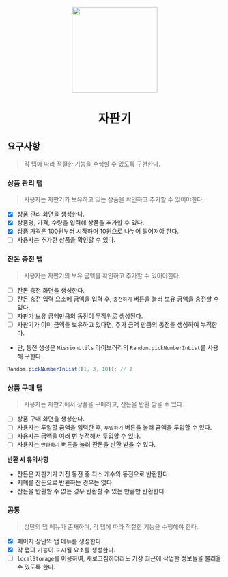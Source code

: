 <p align="middle" >
  <img width="200px;" src="https://github.com/woowacourse/javascript-vendingmachine-precourse/blob/main/images/beverage_icon.png?raw=true"/>
</p>
<h1 align="middle">자판기</h1>

## 요구사항
> 각 탭에 따라 적절한 기능을 수행할 수 있도록 구현한다.

### 상품 관리 탭
> 사용자는 자판기가 보유하고 있는 상품을 확인하고 추가할 수 있어야한다.

- [x] 상품 관리 화면을 생성한다.
- [x] 상품명, 가격, 수량을 입력해 상품을 추가할 수 있다.
- [x] 상품 가격은 100원부터 시작하며 10원으로 나누어 떨어져야 한다.
- [ ] 사용자는 추가한 상품을 확인할 수 있다.

### 잔돈 충전 탭
> 사용자는 자판기의 보유 금액을 확인하고 추가할 수 있어야한다.

- [ ] 잔돈 충전 화면을 생성한다.
- [ ] 잔돈 충전 입력 요소에 금액을 입력 후, `충전하기` 버튼을 눌러 보유 금액을 충전할 수 있다.
- [ ] 자판기 보유 금액만큼의 동전이 무작위로 생성된다.
- [ ] 자판기가 이미 금액을 보유하고 있다면, 추가 금액 만큼의 동전을 생성하여 누적한다.

- 단, 동전 생성은 `MissionUtils` 라이브러리의 `Random.pickNumberInList`를 사용해 구한다.
```js
Random.pickNumberInList([1, 3, 10]); // 1
```

### 상품 구매 탭
> 사용자는 자판기에서 상품을 구매하고, 잔돈을 반환 받을 수 있다.

- [ ] 상품 구매 화면을 생성한다.
- [ ] 사용자는 투입할 금액을 입력한 후, `투입하기` 버튼을 눌러 금액을 투입할 수 있다.
- [ ] 사용자는 금액을 여러 번 누적해서 투입할 수 있다.
- [ ] 사용자는 `반환하기` 버튼을 눌러 잔돈을 반환 받을 수 있다.

**반환 시 유의사항**
- 잔돈은 자판기가 가진 동전 중 최소 개수의 동전으로 반환한다.
- 지폐를 잔돈으로 반환하는 경우는 없다.
- 잔돈을 반환할 수 없는 경우 반환할 수 있는 만큼만 반환한다.

### 공통
> 상단의 탭 메뉴가 존재하며, 각 탭에 따라 적절한 기능을 수행해야 한다.

- [x] 페이지 상단의 탭 메뉴를 생성한다.
- [x] 각 탭의 기능이 표시될 요소를 생성한다.
- [ ] `localStorage`를 이용하여, 새로고침하더라도 가장 최근에 작업한 정보들을 불러올 수 있도록 한다.
